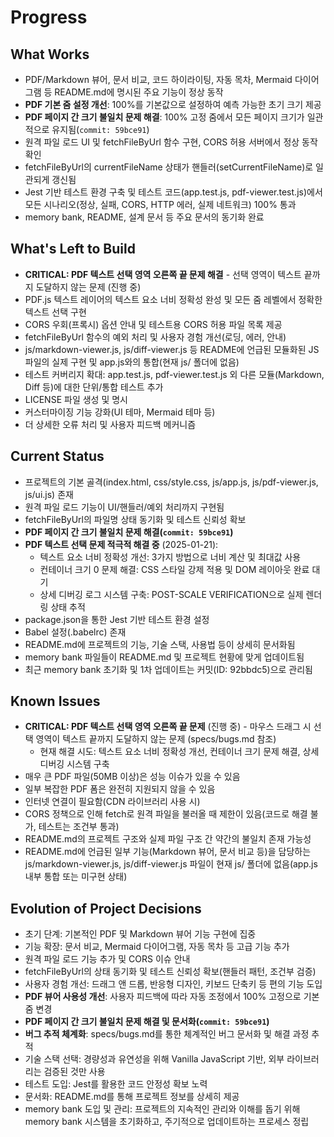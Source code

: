# Progress

## What Works

* PDF/Markdown 뷰어, 문서 비교, 코드 하이라이팅, 자동 목차, Mermaid 다이어그램 등 README.md에 명시된 주요 기능이 정상 동작
* **PDF 기본 줌 설정 개선**: 100%를 기본값으로 설정하여 예측 가능한 초기 크기 제공
* **PDF 페이지 간 크기 불일치 문제 해결**: 100% 고정 줌에서 모든 페이지 크기가 일관적으로 유지됨(`commit: 59bce91`)
* 원격 파일 로드 UI 및 fetchFileByUrl 함수 구현, CORS 허용 서버에서 정상 동작 확인
* fetchFileByUrl의 currentFileName 상태가 핸들러(setCurrentFileName)로 일관되게 갱신됨
* Jest 기반 테스트 환경 구축 및 테스트 코드(app.test.js, pdf-viewer.test.js)에서 모든 시나리오(정상, 실패, CORS, HTTP 에러, 실제 네트워크) 100% 통과
* memory bank, README, 설계 문서 등 주요 문서의 동기화 완료

## What's Left to Build

* **CRITICAL: PDF 텍스트 선택 영역 오른쪽 끝 문제 해결** - 선택 영역이 텍스트 끝까지 도달하지 않는 문제 (진행 중)
* PDF.js 텍스트 레이어의 텍스트 요소 너비 정확성 완성 및 모든 줌 레벨에서 정확한 텍스트 선택 구현
* CORS 우회(프록시) 옵션 안내 및 테스트용 CORS 허용 파일 목록 제공
* fetchFileByUrl 함수의 예외 처리 및 사용자 경험 개선(로딩, 에러, 안내)
* js/markdown-viewer.js, js/diff-viewer.js 등 README에 언급된 모듈화된 JS 파일의 실제 구현 및 app.js와의 통합(현재 js/ 폴더에 없음)
* 테스트 커버리지 확대: app.test.js, pdf-viewer.test.js 외 다른 모듈(Markdown, Diff 등)에 대한 단위/통합 테스트 추가
* LICENSE 파일 생성 및 명시
* 커스터마이징 기능 강화(UI 테마, Mermaid 테마 등)
* 더 상세한 오류 처리 및 사용자 피드백 메커니즘

## Current Status

* 프로젝트의 기본 골격(index.html, css/style.css, js/app.js, js/pdf-viewer.js, js/ui.js) 존재
* 원격 파일 로드 기능이 UI/핸들러/예외 처리까지 구현됨
* fetchFileByUrl의 파일명 상태 동기화 및 테스트 신뢰성 확보
* **PDF 페이지 간 크기 불일치 문제 해결(`commit: 59bce91`)**
* **PDF 텍스트 선택 문제 적극적 해결 중** (2025-01-21):
  - 텍스트 요소 너비 정확성 개선: 3가지 방법으로 너비 계산 및 최대값 사용
  - 컨테이너 크기 0 문제 해결: CSS 스타일 강제 적용 및 DOM 레이아웃 완료 대기
  - 상세 디버깅 로그 시스템 구축: POST-SCALE VERIFICATION으로 실제 렌더링 상태 추적
* package.json을 통한 Jest 기반 테스트 환경 설정
* Babel 설정(.babelrc) 존재
* README.md에 프로젝트의 기능, 기술 스택, 사용법 등이 상세히 문서화됨
* memory bank 파일들이 README.md 및 프로젝트 현황에 맞게 업데이트됨
* 최근 memory bank 초기화 및 1차 업데이트는 커밋(ID: 92bbdc5)으로 관리됨

## Known Issues

* **CRITICAL: PDF 텍스트 선택 영역 오른쪽 끝 문제** (진행 중) - 마우스 드래그 시 선택 영역이 텍스트 끝까지 도달하지 않는 문제 (specs/bugs.md 참조)
  - 현재 해결 시도: 텍스트 요소 너비 정확성 개선, 컨테이너 크기 문제 해결, 상세 디버깅 시스템 구축
* 매우 큰 PDF 파일(50MB 이상)은 성능 이슈가 있을 수 있음
* 일부 복잡한 PDF 폼은 완전히 지원되지 않을 수 있음
* 인터넷 연결이 필요함(CDN 라이브러리 사용 시)
* CORS 정책으로 인해 fetch로 원격 파일을 불러올 때 제한이 있음(코드로 해결 불가, 테스트는 조건부 통과)
* README.md의 프로젝트 구조와 실제 파일 구조 간 약간의 불일치 존재 가능성
* README.md에 언급된 일부 기능(Markdown 뷰어, 문서 비교 등)을 담당하는 js/markdown-viewer.js, js/diff-viewer.js 파일이 현재 js/ 폴더에 없음(app.js 내부 통합 또는 미구현 상태)

## Evolution of Project Decisions

* 초기 단계: 기본적인 PDF 및 Markdown 뷰어 기능 구현에 집중
* 기능 확장: 문서 비교, Mermaid 다이어그램, 자동 목차 등 고급 기능 추가
* 원격 파일 로드 기능 추가 및 CORS 이슈 안내
* fetchFileByUrl의 상태 동기화 및 테스트 신뢰성 확보(핸들러 패턴, 조건부 검증)
* 사용자 경험 개선: 드래그 앤 드롭, 반응형 디자인, 키보드 단축키 등 편의 기능 도입
* **PDF 뷰어 사용성 개선**: 사용자 피드백에 따라 자동 조정에서 100% 고정으로 기본 줌 변경
* **PDF 페이지 간 크기 불일치 문제 해결 및 문서화(`commit: 59bce91`)**
* **버그 추적 체계화**: specs/bugs.md를 통한 체계적인 버그 문서화 및 해결 과정 추적
* 기술 스택 선택: 경량성과 유연성을 위해 Vanilla JavaScript 기반, 외부 라이브러리는 검증된 것만 사용
* 테스트 도입: Jest를 활용한 코드 안정성 확보 노력
* 문서화: README.md를 통해 프로젝트 정보를 상세히 제공
* memory bank 도입 및 관리: 프로젝트의 지속적인 관리와 이해를 돕기 위해 memory bank 시스템을 초기화하고, 주기적으로 업데이트하는 프로세스 정립
